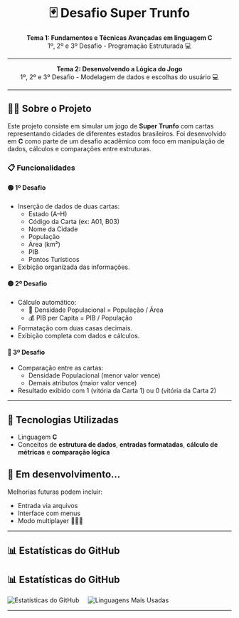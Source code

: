<h1 align="center">🃏 Desafio Super Trunfo</h1>

<p align="center">
  <b>Tema 1: Fundamentos e Técnicas Avançadas em linguagem C</b><br/>
  1º, 2º e 3º Desafio - Programação Estruturada 💻
</p>

---
<p align="center">
  <b>Tema 2: Desenvolvendo a Lógica do Jogo</b><br/>
  1º, 2º e 3º Desafio - Modelagem de dados e escolhas do usuário 💻
</p>

---

## 👨‍💻 Sobre o Projeto

Este projeto consiste em simular um jogo de **Super Trunfo** com cartas representando cidades de diferentes estados brasileiros. Foi desenvolvido em **C** como parte de um desafio acadêmico com foco em manipulação de dados, cálculos e comparações entre estruturas.

### 📋 Funcionalidades

#### 🟢 1º Desafio
- Inserção de dados de duas cartas:
  - Estado (A–H)
  - Código da Carta (ex: A01, B03)
  - Nome da Cidade
  - População
  - Área (km²)
  - PIB
  - Pontos Turísticos
- Exibição organizada das informações.

#### 🟡 2º Desafio
- Cálculo automático:
  - 🧮 Densidade Populacional = População / Área
  - 💰 PIB per Capita = PIB / População
- Formatação com duas casas decimais.
- Exibição completa com dados e cálculos.

#### 🔴 3º Desafio
- Comparação entre as cartas:
  - Densidade Populacional (menor valor vence)
  - Demais atributos (maior valor vence)
- Resultado exibido com 1 (vitória da Carta 1) ou 0 (vitória da Carta 2)

---

## 🧠 Tecnologias Utilizadas

- Linguagem **C**
- Conceitos de **estrutura de dados**, **entradas formatadas**, **cálculo de métricas** e **comparação lógica**



## 🚀 Em desenvolvimento...

Melhorias futuras podem incluir:
- Entrada via arquivos
- Interface com menus
- Modo multiplayer 🧑‍🤝‍🧑

---

## 📊 Estatísticas do GitHub

## 📊 Estatísticas do GitHub

![Estatísticas do GitHub](https://github-readme-stats.vercel.app/api?username=henrykhsa&show_icons=true&theme=tokyonight&count_private=true) &nbsp; &nbsp; 
![Linguagens Mais Usadas](https://github-readme-stats.vercel.app/api/top-langs/?username=henrykhsa&layout=compact&langs_count=7&theme=tokyonight)


---